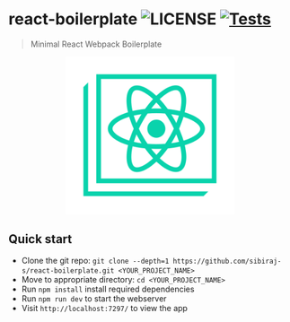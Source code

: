 # react-boilerplate ![LICENSE](https://badgen.net/github/license/sibiraj-s/react-boilerplate) [![Tests](https://github.com/sibiraj-s/react-boilerplate/workflows/Tests/badge.svg)](https://github.com/sibiraj-s/react-boilerplate/actions)

> Minimal React Webpack Boilerplate

<p align="center">
  <a href="https://github.com/sibiraj-s/react-boilerplate">
    <img src="./src/assets/react.svg" width="300" alt="React" />
  </a>
</p>

## Quick start

- Clone the git repo: `git clone --depth=1 https://github.com/sibiraj-s/react-boilerplate.git <YOUR_PROJECT_NAME>`
- Move to appropriate directory: `cd <YOUR_PROJECT_NAME>`
- Run `npm install` install required dependencies
- Run `npm run dev` to start the webserver
- Visit `http://localhost:7297/` to view the app
